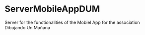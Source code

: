 # ServerMobileAppDUM
Server for the functionalities of the Mobiel App for the association Dibujando Un Mañana
